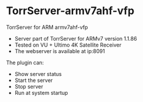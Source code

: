# TorrServer-armv7ahf-vfp
TorrServer for ARM armv7ahf-vfp

- Server part of TorrServer for ARMv7 version 1.1.86
- Tested on VU + Ultimo 4K Satellite Receiver
- The webserver is available at ip:8091

The plugin can:
* Show server status
* Start the server
* Stop server
* Run at system startup
